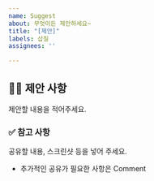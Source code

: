 ```yaml
---
name: Suggest
about: 무엇이든 제안하세요~
title: "[제안]"
labels: 삽질
assignees: ''

---
```


## 💁‍♀️ 제안 사항

제안할 내용을 적어주세요.

### ✅ 참고 사항

공유할 내용, 스크린샷 등을 넣어 주세요.

- 추가적인 공유가 필요한 사항은 Comment
